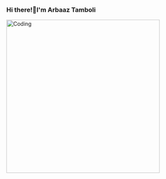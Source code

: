 ### Hi there!👋I'm Arbaaz Tamboli

<img align="center" alt="Coding" width="400" src="https://imarticus.org/blog/wp-content/uploads/2020/09/rt.gif">

